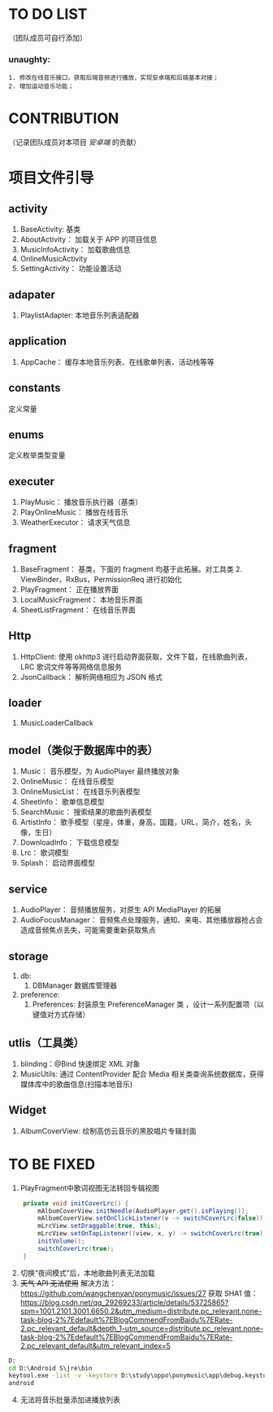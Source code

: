 # TO DO LIST
（团队成员可自行添加）
### unaughty:
    1. 修改在线音乐接口，获取后端音频进行播放，实现安卓端和后端基本对接；
    2. 增加运动音乐功能；

# CONTRIBUTION
（记录团队成员对本项目 *安卓端* 的贡献）

# 项目文件引导

## activity
1. BaseActivity: 基类
2. AboutActivity： 加载关于 APP 的项目信息
3. MusicInfoActivity： 加载歌曲信息
4. OnlineMusicActivity
5. SettingActivity： 功能设置活动

## adapater
1. PlaylistAdapter: 本地音乐列表适配器

## application
1. AppCache： 缓存本地音乐列表、在线歌单列表、活动栈等等

## constants
定义常量

## enums
定义枚举类型变量

## executer
1. PlayMusic： 播放音乐执行器（基类）
2. PlayOnlineMusic： 播放在线音乐
3. WeatherExecutor： 请求天气信息

## fragment
1. BaseFragment： 基类，下面的 fragment 均基于此拓展。对工具类 2. ViewBinder，RxBus，PermissionReq 进行初始化
3. PlayFragment： 正在播放界面
4. LocalMusicFragment： 本地音乐界面
5. SheetListFragment： 在线音乐界面

## Http
1. HttpClient: 使用 okhttp3 进行启动界面获取，文件下载，在线歌曲列表，LRC 歌词文件等等网络信息服务
2. JsonCallback： 解析网络相应为 JSON 格式

## loader
1. MusicLoaderCallback

## model（类似于数据库中的表）
1. Music： 音乐模型，为 AudioPlayer 最终播放对象
2. OnlineMusic： 在线音乐模型
3. OnlineMusicList： 在线音乐列表模型
4. SheetInfo： 歌单信息模型
5. SearchMusic： 搜索结果的歌曲列表模型
6. ArtistInfo： 歌手模型（星座，体重，身高，国籍，URL，简介，姓名，头像，生日）
7. DownloadInfo： 下载信息模型
8. Lrc： 歌词模型
9. Splash： 启动界面模型

## service
1. AudioPlayer： 音频播放服务，对原生 API MediaPlayer 的拓展
2. AudioFocusManager： 音频焦点处理服务，通知、来电、其他播放器抢占会造成音频焦点丢失，可能需要重新获取焦点

## storage
1. db: 
   1. DBManager 数据库管理器
2. preference:
   1. Preferences: 封装原生 PreferenceManager 类 ，设计一系列配置项（以键值对方式存储） 

## utlis（工具类）
1. blinding：@Bind 快速绑定 XML 对象
2. MusicUtils: 通过 ContentProvider 配合 Media 相关类查询系统数据库，获得媒体库中的歌曲信息(扫描本地音乐)

## Widget
1. AlbumCoverView: 绘制高仿云音乐的黑胶唱片专辑封面

# TO BE FIXED
1. PlayFragment中歌词视图无法转回专辑视图
```java
    private void initCoverLrc() {
        mAlbumCoverView.initNeedle(AudioPlayer.get().isPlaying());
        mAlbumCoverView.setOnClickListener(v -> switchCoverLrc(false));
        mLrcView.setDraggable(true, this);
        mLrcView.setOnTapListener((view, x, y) -> switchCoverLrc(true));    // to be fixed
        initVolume();
        switchCoverLrc(true);
    }
```
2. 切换“夜间模式”后，本地歌曲列表无法加载
3. ~~天气 API 无法使用~~
解决方法： https://github.com/wangchenyan/ponymusic/issues/27
获取 SHA1 值：https://blog.csdn.net/qq_29269233/article/details/53725865?spm=1001.2101.3001.6650.2&utm_medium=distribute.pc_relevant.none-task-blog-2%7Edefault%7EBlogCommendFromBaidu%7ERate-2.pc_relevant_default&depth_1-utm_source=distribute.pc_relevant.none-task-blog-2%7Edefault%7EBlogCommendFromBaidu%7ERate-2.pc_relevant_default&utm_relevant_index=5

```cmd
D:
cd D:\Android S\jre\bin
keytool.exe -list -v -keystore D:\study\oppo\ponymusic\app\debug.keystore
android
```
4. 无法将音乐批量添加进播放列表


